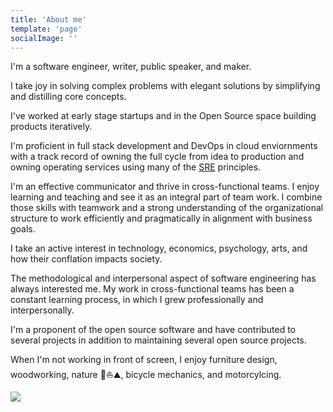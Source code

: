 ```yaml
---
title: 'About me'
template: 'page'
socialImage: ''
---
```


I'm a software engineer, writer, public speaker, and maker.

I take joy in solving complex problems with elegant solutions by simplifying and distilling core concepts.

I've worked at early stage startups and in the Open Source space building products iteratively.

I'm proficient in full stack development and DevOps in cloud enviornments with a track record of owning the full cycle from idea to production and owning operating services using many of the [SRE](https://landing.google.com/sre/books/) principles.

I'm an effective communicator and thrive in cross-functional teams. I enjoy learning and teaching and see it as an integral part of team work.
I combine those skills with teamwork and a strong understanding of the organizational structure to work efficiently and pragmatically in alignment with business goals.

I take an active interest in technology, economics, psychology, arts, and how their conflation impacts society.

The methodological and interpersonal aspect of software engineering has always interested me. My work in cross-functional teams has been a constant learning process, in which I grew professionally and interpersonally.

I'm a proponent of the open source software and have contributed to several projects in addition to maintaining several open source projects.

When I'm not working in front of screen, I enjoy furniture design, woodworking, nature 🌳⛵️⛰, bicycle mechanics, and motorcylcing.

![](/media/me-iceland.png)
